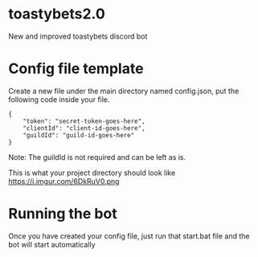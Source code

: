 # toastybets2.0
New and improved toastybets discord bot

# Config file template
Create a new file under the main directory named config.json, put the following code inside your file.
```
{
	"token": "secret-token-goes-here",
	"clientId": "client-id-goes-here",
	"guildId": "guild-id-goes-here"
}
```
Note: The guildId is not required and can be left as is.

This is what your project directory should look like https://i.imgur.com/6DkRuV0.png

# Running the bot
Once you have created your config file, just run that start.bat file and the bot will start automatically
